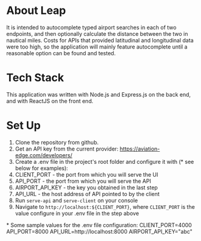# About Leap
It is intended to autocomplete typed airport searches in each of two endpoints, and then optionally calculate the distance between the two in nautical miles. Costs for APIs that provided latitudinal and longitudinal data were too high, so the application will mainly feature autocomplete until a reasonable option can be found and tested.

# Tech Stack
This application was written with Node.js and Express.js on the back end, and with ReactJS on the front end.

# Set Up
1. Clone the repository from github.
2. Get an API key from the current provider: https://aviation-edge.com/developers/
3. Create a .env file in the project's root folder and configure it with (* see below for examples):
  1. CLIENT_PORT - the port from which you will serve the UI
  2. API_PORT - the port from which you will serve the API
  3. AIRPORT_API_KEY - the key you obtained in the last step
  4. API_URL - the host address of API pointed to by the client
4. Run `serve-api` and `serve-client` on your console
5. Navigate to `http://localhost:${CLIENT_PORT}`,
where  `CLIENT_PORT` is the value configure in your .env file in the step above

\* Some sample values for the .env file configuration:
CLIENT_PORT=4000
API_PORT=8000
API_URL=http://localhost:8000
AIRPORT_API_KEY="abc"
